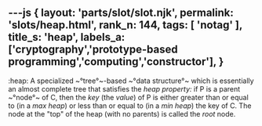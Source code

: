 ---js
{
  layout: 'parts/slot/slot.njk',
  permalink: 'slots/heap.html',
  rank_n: 144,
  tags: [ 'notag' ],
  title_s: 'heap',
  labels_a: ['cryptography','prototype-based programming','computing','constructor'],
}
---
:heap:
A specialized ~°tree°~-based ~°data structure°~ which is essentially an almost complete tree that satisfies the <i>heap property:</i> if P is a parent ~°node°~ of C, then the <i>key</i> (the <i>value</i>) of P is either greater than or equal to (in a <i>max heap</i>) or less than or equal to (in a <i>min heap</i>) the key of C. The node at the "top" of the heap (with no parents) is called the <i>root</i> node.
